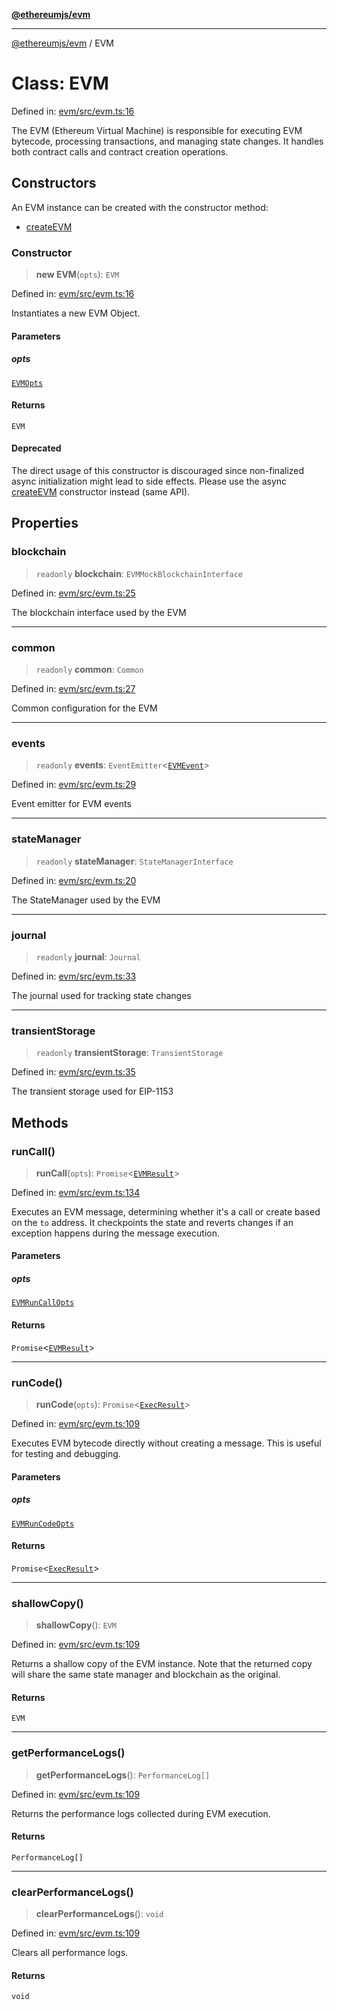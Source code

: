 [**@ethereumjs/evm**](../README.md)

***

[@ethereumjs/evm](../README.md) / EVM

# Class: EVM

Defined in: [evm/src/evm.ts:16](https://github.com/ethereumjs/ethereumjs-monorepo/blob/master/packages/evm/src/evm.ts#L16)

The EVM (Ethereum Virtual Machine) is responsible for executing EVM bytecode, processing transactions, and managing state changes. It handles both contract calls and contract creation operations.

## Constructors

An EVM instance can be created with the constructor method:

* [createEVM](../functions/createEVM.md)

### Constructor

> **new EVM**(`opts`): `EVM`

Defined in: [evm/src/evm.ts:16](https://github.com/ethereumjs/ethereumjs-monorepo/blob/master/packages/evm/src/evm.ts#L16)

Instantiates a new EVM Object.

#### Parameters

##### opts

[`EVMOpts`](../interfaces/EVMOpts.md)

#### Returns

`EVM`

#### Deprecated

The direct usage of this constructor is discouraged since non-finalized async initialization might lead to side effects. Please use the async [createEVM](../functions/createEVM.md) constructor instead (same API).

## Properties

### blockchain

> `readonly` **blockchain**: `EVMMockBlockchainInterface`

Defined in: [evm/src/evm.ts:25](https://github.com/ethereumjs/ethereumjs-monorepo/blob/master/packages/evm/src/evm.ts#L25)

The blockchain interface used by the EVM

***

### common

> `readonly` **common**: `Common`

Defined in: [evm/src/evm.ts:27](https://github.com/ethereumjs/ethereumjs-monorepo/blob/master/packages/evm/src/evm.ts#L27)

Common configuration for the EVM

***

### events

> `readonly` **events**: `EventEmitter`\<[`EVMEvent`](../type-aliases/EVMEvent.md)\>

Defined in: [evm/src/evm.ts:29](https://github.com/ethereumjs/ethereumjs-monorepo/blob/master/packages/evm/src/evm.ts#L29)

Event emitter for EVM events

***

### stateManager

> `readonly` **stateManager**: `StateManagerInterface`

Defined in: [evm/src/evm.ts:20](https://github.com/ethereumjs/ethereumjs-monorepo/blob/master/packages/evm/src/evm.ts#L20)

The StateManager used by the EVM

***

### journal

> `readonly` **journal**: `Journal`

Defined in: [evm/src/evm.ts:33](https://github.com/ethereumjs/ethereumjs-monorepo/blob/master/packages/evm/src/evm.ts#L33)

The journal used for tracking state changes

***

### transientStorage

> `readonly` **transientStorage**: `TransientStorage`

Defined in: [evm/src/evm.ts:35](https://github.com/ethereumjs/ethereumjs-monorepo/blob/master/packages/evm/src/evm.ts#L35)

The transient storage used for EIP-1153

## Methods

### runCall()

> **runCall**(`opts`): `Promise`\<[`EVMResult`](../interfaces/EVMResult.md)\>

Defined in: [evm/src/evm.ts:134](https://github.com/ethereumjs/ethereumjs-monorepo/blob/master/packages/evm/src/evm.ts#L134)

Executes an EVM message, determining whether it's a call or create based on the `to` address. It checkpoints the state and reverts changes if an exception happens during the message execution.

#### Parameters

##### opts

[`EVMRunCallOpts`](../interfaces/EVMRunCallOpts.md)

#### Returns

`Promise`\<[`EVMResult`](../interfaces/EVMResult.md)\>

***

### runCode()

> **runCode**(`opts`): `Promise`\<[`ExecResult`](../interfaces/ExecResult.md)\>

Defined in: [evm/src/evm.ts:109](https://github.com/ethereumjs/ethereumjs-monorepo/blob/master/packages/evm/src/evm.ts#L109)

Executes EVM bytecode directly without creating a message. This is useful for testing and debugging.

#### Parameters

##### opts

[`EVMRunCodeOpts`](../interfaces/EVMRunCodeOpts.md)

#### Returns

`Promise`\<[`ExecResult`](../interfaces/ExecResult.md)\>

***

### shallowCopy()

> **shallowCopy**(): `EVM`

Defined in: [evm/src/evm.ts:109](https://github.com/ethereumjs/ethereumjs-monorepo/blob/master/packages/evm/src/evm.ts#L109)

Returns a shallow copy of the EVM instance. Note that the returned copy will share the same state manager and blockchain as the original.

#### Returns

`EVM`

***

### getPerformanceLogs()

> **getPerformanceLogs**(): `PerformanceLog[]`

Defined in: [evm/src/evm.ts:109](https://github.com/ethereumjs/ethereumjs-monorepo/blob/master/packages/evm/src/evm.ts#L109)

Returns the performance logs collected during EVM execution.

#### Returns

`PerformanceLog[]`

***

### clearPerformanceLogs()

> **clearPerformanceLogs**(): `void`

Defined in: [evm/src/evm.ts:109](https://github.com/ethereumjs/ethereumjs-monorepo/blob/master/packages/evm/src/evm.ts#L109)

Clears all performance logs.

#### Returns

`void` 